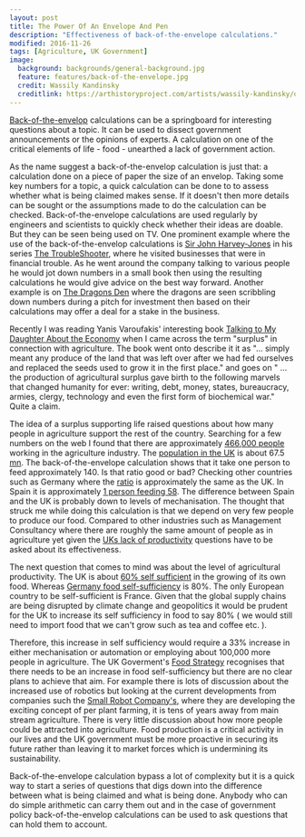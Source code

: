 ```yaml
---
layout: post
title: The Power Of An Envelope And Pen
description: "Effectiveness of back-of-the-envelope calculations."
modified: 2016-11-26
tags: [Agriculture, UK Government]
image:
  background: backgrounds/general-background.jpg
  feature: features/back-of-the-envelope.jpg
  credit: Wassily Kandinsky
  creditlink: https://arthistoryproject.com/artists/wassily-kandinsky/on-white-ii/
---
```


[Back-of-the-envelop](https://www.merriam-webster.com/dictionary/back-of-the-envelope) calculations can be a springboard for interesting questions about a topic. It can be used to dissect government announcements or the opinions of experts. A calculation on one of the critical elements of life - food - unearthed a lack of government action.

As the name suggest a back-of-the-envelop calculation is just that: a calculation done on a piece of paper the size of an envelop. Taking some key numbers for a topic, a quick calculation can be done to to assess whether what is being claimed makes sense. If it doesn't then more details can be sought or the assumptions made to do the calculation can be checked. Back-of-the-envelope calculations are used regularly by engineers and scientists to quickly check whether their ideas are doable. But they can be seen being used on TV.  One prominent example where the use of the back-of-the-envelop calculations is [Sir John Harvey-Jones](https://en.wikipedia.org/wiki/John_Harvey-Jones) in his series [The TroubleShooter](https://en.wikipedia.org/wiki/Troubleshooter_(TV_series)), where he visited businesses that were in financial trouble. As he went around the company talking to various people he would jot down numbers in a small book then using the resulting calculations he would give advice on the best way forward. Another example is on [The Dragons Den](https://en.wikipedia.org/wiki/Dragons%27_Den_(British_TV_programme)) where the dragons are seen scribbling down numbers during a pitch for investment then based on their calculations may offer a deal for a stake in the business.

Recently I was reading Yanis Varoufakis' interesting book [Talking to My Daughter About the Economy](https://books.google.co.uk/books/about/Talking_to_My_Daughter.html?id=0yiJDwAAQBAJ&redir_esc=y) when I came across the term  "surplus" in connection with agriculture. The book went onto describe it it as "... simply meant any produce of the land that was left over after we had fed ourselves and replaced the seeds used to grow it in the first place." and goes on " ... the production of agricultural surplus gave birth to the following marvels that changed humanity for ever: writing, debt, money, states, bureaucracy, armies, clergy, technology and even the first form of biochemical war." Quite a claim.  

The idea of a surplus supporting life raised questions about how many people in agriculture support the rest of the country. Searching for a few numbers on the web I found that there are approximately [466,000 people](https://www.ons.gov.uk/peoplepopulationandcommunity/populationandmigration/internationalmigration/articles/labourintheagricultureindustry/2018-02-06) working in the agriculture industry. The [population in the UK](https://tradingeconomics.com/united-kingdom/population) is about 67.5 [mn](https://aboutus.ft.com/press_release/ft-makes-change-to-style-guide). The back-of-the-envelope calculation shows that it take one person to feed approximately 140. Is that ratio good or bad? Checking other countries such as Germany where the [ratio](https://www.statista.com/topics/7595/agriculture-sector-in-spain/#topicHeader__wrapper) is approximately the same as the UK.  In Spain it is approximately [1 person feeding 58](https://blueberriesconsulting.com/en/espana-creo-58-000-empleos-en-el-sector-agrario-en-2021/). The difference between Spain and the UK is probably down to levels of mechanisation. The thought that struck me while doing this calculation is that we depend on very few people to produce our food. Compared to other industries such as Management Consultancy where there are roughly the same amount of people as in agriculture yet given the [UKs lack of productivity](https://www.economist.com/britain/2022/06/09/britains-productivity-problem-is-long-standing-and-getting-worse) questions have to be asked about its effectiveness.

The next question that comes to mind was about the level of agricultural productivity. The UK is about [60% self sufficient](https://www.gov.uk/government/statistics/united-kingdom-food-security-report-2021/united-kingdom-food-security-report-2021-theme-2-uk-food-supply-sources) in the growing of its own food. Whereas [Germany food self-sufficiency](https://blueberriesconsulting.com/en/espana-creo-58-000-empleos-en-el-sector-agrario-en-2021/) is 80%. The only European country to be self-sufficient is France. Given that the global supply chains are being disrupted by climate change and geopolitics it would be prudent for the UK to increase its self sufficiency in food to say 80% ( we would still need to import food that we can't grow such as tea and coffee etc. ).   

Therefore, this increase in self sufficiency would require a 33% increase in either mechanisation or automation or employing about 100,000 more people in agriculture. The UK Goverment's [Food Strategy](https://www.gov.uk/government/publications/government-food-strategy/government-food-strategy) recognises that there needs to be an increase in food self-sufficiency but there are no clear plans to achieve that aim. For example there is lots of discussion about the increased use of robotics but looking at the current developments from companies such the [Small Robot Company's](https://www.smallrobotcompany.com/), where they are developing the exciting concept of per plant farming, it is tens of years away from main stream agriculture. There is very little discussion about how more people could be attracted into agriculture. Food production is a critical activity in our lives and the UK government must be more proactive in securing its future rather than leaving it to market forces which is undermining its sustainability.

Back-of-the-envelope calculation bypass a lot of complexity but it is a quick way to start a series of questions that digs down into the difference between what is being claimed and what is being done. Anybody who can do simple arithmetic can carry them out and in the case of  government policy back-of-the-envelop calculations can be used to ask questions that can hold them to account.
